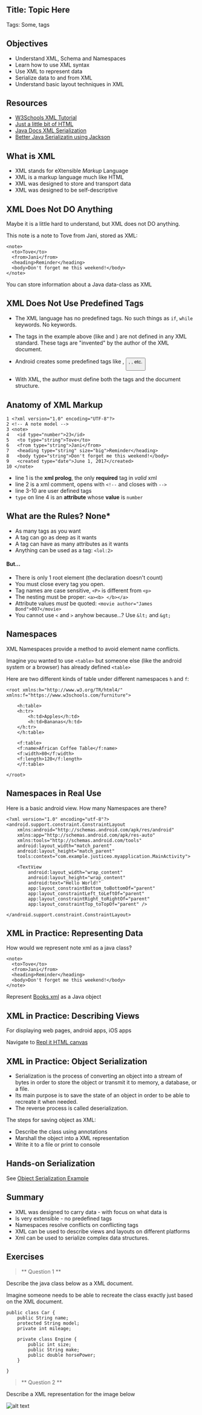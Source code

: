 
## Title: Topic Here
Tags: Some, tags

## Objectives

* Understand XML, Schema and Namespaces
* Learn how to use XML syntax
* Use XML to represent data
* Serialize data to and from XML
* Understand basic layout techniques in XML


## Resources

* [W3Schools XML Tutorial](https://www.w3schools.com/xml/default.asp)
* [Just a little bit of HTML](https://www.w3schools.com/html/)
* [Java Docs XML Serialization](http://docs.oracle.com/javase/tutorial/jaxb/intro/basic.html)
* [Better Java Serializatin using Jackson](http://www.baeldung.com/jackson-xml-serialization-and-deserialization)
 

## What is XML

* XML stands for eXtensible *Markup* Language
* XML is a markup language much like HTML
* XML was designed to store and transport data
* XML was designed to be self-descriptive


## XML Does Not DO Anything

Maybe it is a little hard to understand, but XML does not DO anything.

This note is a note to Tove from Jani, stored as XML: 

```
<note>
  <to>Tove</to>
  <from>Jani</from>
  <heading>Reminder</heading>
  <body>Don't forget me this weekend!</body>
</note>
```

You can store information about a Java data-class as XML

## XML Does Not Use Predefined Tags

* The XML language has no predefined tags. No such things as `if`, `while` keywords. No keywords.

* The tags in the example above (like <to> and <from>) are not defined in any XML standard. These tags are "invented" by the author of the XML document.

* Android creates some predefined tags like <Layout>, <Button>, <TextView>, etc.

* With XML, the author must define both the tags and the document structure.

## Anatomy of XML Markup

```
1 <?xml version="1.0" encoding="UTF-8"?>  
2 <!-- A note model -->                   
3 <note>                                                      
4   <id type="number">23</id>                                
5   <to type="string">Tove</to>
6   <from type="string">Jani</from>
7   <heading type="string" size="big">Reminder</heading>    
8   <body type="string">Don't forget me this weekend!</body>
9   <created type="date">June 1, 2017</created>
10 </note>
```

* line 1 is the **xml prolog**, the only **required** tag in *valid* xml 
* line 2 is a xml comment, opens with `<!--` and closes with `-->`
* line 3-10 are user defined tags
* `type` on line 4 is an **attribute** whose **value** is `number`

## What are the Rules? None*

* As many tags as you want
* A tag can go as deep as it wants
* A tag can have as many attributes as it wants
* Anything can be used as a tag: `<lol:2>`

#### But...

* There is only 1 root element (the declaration doesn't count)
* You must close every tag you open.
* Tag names are case sensitive, `<P>` is different from `<p>`
* The nesting must be proper: `<a><b> </b></a>`
* Attribute values *must* be quoted: `<movie author="James Bond">007</movie>`
* You cannot use `<` and `>` anyhow because...? Use `&lt;` and `&gt;`

## Namespaces

XML Namespaces provide a method to avoid element name conflicts.

Imagine you wanted to use `<table>` but someone else (like the android system or a browser) has already defined `<table>`

Here are two different kinds of table under different namespaces `h` and `f`:

```
<root xmlns:h="http://www.w3.org/TR/html4/"
xmlns:f="https://www.w3schools.com/furniture">

    <h:table>
    <h:tr>
        <h:td>Apples</h:td>
        <h:td>Bananas</h:td>
    </h:tr>
    </h:table>

    <f:table>
    <f:name>African Coffee Table</f:name>
    <f:width>80</f:width>
    <f:length>120</f:length>
    </f:table>

</root>
```

## Namespaces in Real Use

Here is a basic android view. How many Namespaces are there?

```
<?xml version="1.0" encoding="utf-8"?>
<android.support.constraint.ConstraintLayout 
    xmlns:android="http://schemas.android.com/apk/res/android"
    xmlns:app="http://schemas.android.com/apk/res-auto"
    xmlns:tools="http://schemas.android.com/tools"
    android:layout_width="match_parent"
    android:layout_height="match_parent"
    tools:context="com.example.justiceo.myapplication.MainActivity">

    <TextView
        android:layout_width="wrap_content"
        android:layout_height="wrap_content"
        android:text="Hello World!"
        app:layout_constraintBottom_toBottomOf="parent"
        app:layout_constraintLeft_toLeftOf="parent"
        app:layout_constraintRight_toRightOf="parent"
        app:layout_constraintTop_toTopOf="parent" />

</android.support.constraint.ConstraintLayout>
```

## XML in Practice: Representing Data

How would we represent note xml as a java class?

```
<note>
  <to>Tove</to>
  <from>Jani</from>
  <heading>Reminder</heading>
  <body>Don't forget me this weekend!</body>
</note>
```

Represent [Books.xml](books.xml) as a Java object


## XML in Practice: Describing Views

For displaying web pages, android apps, iOS apps

Navigate to [Repl it HTML canvas](https://repl.it/languages/web_project)


## XML in Practice: Object Serialization

* Serialization is the process of converting an object into a stream of bytes in order to store the object or transmit it to memory, a database, or a file. 
* Its main purpose is to save the state of an object in order to be able to recreate it when needed. 
* The reverse process is called deserialization.

The steps for saving object as XML:
* Describe the class using annotations
* Marshall the object into a XML representation
* Write it to a file or print to console


## Hands-on Serialization

See [Object Serialization Example](ObjectSerializationExample.java)


## Summary

* XML was designed to carry data - with focus on what data is
* Is very extensible - no predefined tags
* Namespaces resolve conflicts on conflicting tags
* XML can be used to describe views and layouts on different platforms
* Xml can be used to serialize complex data structures.

## Exercises

> ** Question 1 ** 

Describe the java class below as a XML document. 

Imagine someone needs to be able to recreate the class exactly just based on the XML document.

```
public class Car {
    public String name;
    protected String model;
    private int mileage;

    private class Engine {
        public int size;
        public String make;
        public double horsePower;
    }
    
}
```

> ** Question 2 **

Describe a XML representation for the image below

![alt text](website-layout.png "Website Layout template")


